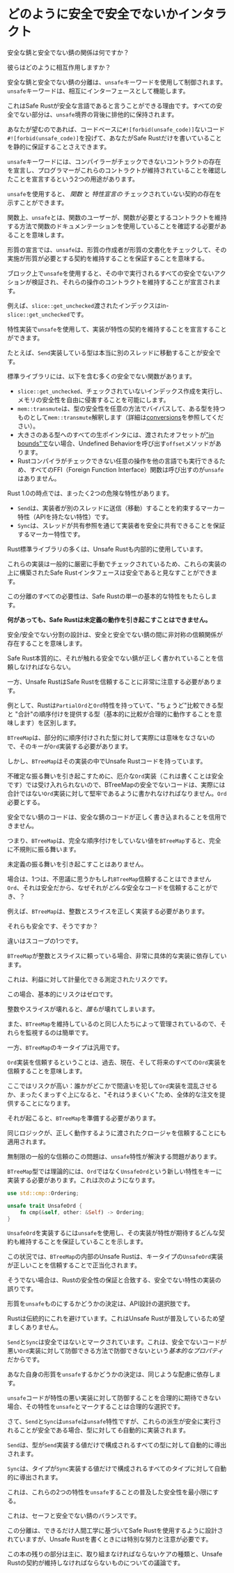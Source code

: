 # <!--How Safe and Unsafe Interact--> どのように安全で安全でないかインタラクト

<!--What's the relationship between Safe Rust and Unsafe Rust?-->
安全な錆と安全でない錆の関係は何ですか？
<!--How do they interact?-->
彼らはどのように相互作用しますか？

<!--The separation between Safe Rust and Unsafe Rust is controlled with the `unsafe` keyword, which acts as an interface from one to the other.-->
安全な錆と安全でない錆の分離は、`unsafe`キーワードを使用して制御されます。`unsafe`キーワードは、相互にインターフェースとして機能します。
<!--This is why we can say Safe Rust is a safe language: all the unsafe parts are kept exclusively behind the `unsafe` boundary.-->
これはSafe Rustが安全な言語であると言うことができる理由です。すべての安全でない部分は、`unsafe`境界の背後に排他的に保持されます。
<!--If you wish, you can even toss `#![forbid(unsafe_code)]` into your code base to statically guarantee that you're only writing Safe Rust.-->
あなたが望むのであれば、コードベースに`#![forbid(unsafe_code)]`ないコード`#![forbid(unsafe_code)]`を投げて、あなたがSafe Rustだけを書いていることを静的に保証することさえできます。

<!--The `unsafe` keyword has two uses: to declare the existence of contracts the compiler can't check, and to declare that a programmer has checked that these contracts have been upheld.-->
`unsafe`キーワードには、コンパイラーがチェックできないコントラクトの存在を宣言し、プログラマーがこれらのコントラクトが維持されていることを確認したことを宣言するという2つの用途があります。

<!--You can use `unsafe` to indicate the existence of unchecked contracts on  _functions_  and  _trait declarations_ .-->
`unsafe`を使用すると、 _関数_ と _特性宣言の_ チェックされていない契約の存在を示すことができます。
<!--On functions, `unsafe` means that users of the function must check that function's documentation to ensure they are using it in a way that maintains the contracts the function requires.-->
関数上、`unsafe`とは、関数のユーザーが、関数が必要とするコントラクトを維持する方法で関数のドキュメンテーションを使用していることを確認する必要があることを意味します。
<!--On trait declarations, `unsafe` means that implementors of the trait must check the trait documentation to ensure their implementation maintains the contracts the trait requires.-->
形質の宣言では、`unsafe`は、形質の作成者が形質の文書化をチェックして、その実施が形質が必要とする契約を維持することを保証することを意味する。

<!--You can use `unsafe` on a block to declare that all unsafe actions performed within are verified to uphold the contracts of those operations.-->
ブロック上で`unsafe`を使用すると、その中で実行されるすべての安全でないアクションが検証され、それらの操作のコントラクトを維持することが宣言されます。
<!--For instance, the index passed to `slice::get_unchecked` is in-bounds.-->
例えば、`slice::get_unchecked`渡されたインデックスはin-`slice::get_unchecked`です。

<!--You can use `unsafe` on a trait implementation to declare that the implementation upholds the trait's contract.-->
特性実装で`unsafe`を使用して、実装が特性の契約を維持することを宣言することができます。
<!--For instance, that a type implementing `Send` is really safe to move to another thread.-->
たとえば、`Send`実装している型は本当に別のスレッドに移動することが安全です。

<!--The standard library has a number of unsafe functions, including:-->
標準ライブラリには、以下を含む多くの安全でない関数があります。

* <!--`slice::get_unchecked`, which performs unchecked indexing, allowing memory safety to be freely violated.-->
   `slice::get_unchecked`、チェックされていないインデックス作成を実行し、メモリの安全性を自由に侵害することを可能にします。
* <!--`mem::transmute` reinterprets some value as having a given type, bypassing type safety in arbitrary ways (see [conversions] for details).-->
   `mem::transmute`は、型の安全性を任意の方法でバイパスして、ある型を持つものとして`mem::transmute`解釈します（詳細は[conversions]を参照してください）。
* <!--Every raw pointer to a sized type has an `offset` method that invokes Undefined Behavior if the passed offset is not ["in bounds"][ptr_offset].-->
   大きさのある型へのすべての生ポインタには、渡されたオフセットが["in bounds"で][ptr_offset]ない場合、Undefined Behaviorを呼び出す`offset`メソッドがあります。
* <!--All FFI (Foreign Function Interface) functions are `unsafe` to call because the other language can do arbitrary operations that the Rust compiler can't check.-->
   Rustコンパイラがチェックできない任意の操作を他の言語でも実行できるため、すべてのFFI（Foreign Function Interface）関数は呼び出すのが`unsafe`はありません。

<!--As of Rust 1.0 there are exactly two unsafe traits:-->
Rust 1.0の時点では、まったく2つの危険な特性があります。

* <!--`Send` is a marker trait (a trait with no API) that promises implementors are safe to send (move) to another thread.-->
   `Send`は、実装者が別のスレッドに送信（移動）することを約束するマーカー特性（APIを持たない特性）です。
* <!--`Sync` is a marker trait that promises threads can safely share implementors through a shared reference.-->
   `Sync`は、スレッドが共有参照を通じて実装者を安全に共有できることを保証するマーカー特性です。

<!--Much of the Rust standard library also uses Unsafe Rust internally.-->
Rust標準ライブラリの多くは、Unsafe Rustも内部的に使用しています。
<!--These implementations have generally been rigorously manually checked, so the Safe Rust interfaces built on top of these implementations can be assumed to be safe.-->
これらの実装は一般的に厳密に手動でチェックされているため、これらの実装の上に構築されたSafe Rustインタフェースは安全であると見なすことができます。

<!--The need for all of this separation boils down a single fundamental property of Safe Rust:-->
この分離のすべての必要性は、Safe Rustの単一の基本的な特性をもたらします。

<!--**No matter what, Safe Rust can't cause Undefined Behavior.**-->
**何があっても、Safe Rustは未定義の動作を引き起こすことはできません。**

<!--The design of the safe/unsafe split means that there is an asymmetric trust relationship between Safe and Unsafe Rust.-->
安全/安全でない分割の設計は、安全と安全でない錆の間に非対称の信頼関係が存在することを意味します。
<!--Safe Rust inherently has to trust that any Unsafe Rust it touches has been written correctly.-->
Safe Rust本質的に、それが触れる安全でない錆が正しく書かれていることを信頼しなければならない。
<!--On the other hand, Unsafe Rust has to be very careful about trusting Safe Rust.-->
一方、Unsafe RustはSafe Rustを信頼することに非常に注意する必要があります。

<!--As an example, Rust has the `PartialOrd` and `Ord` traits to differentiate between types which can "just"be compared, and those that provide a "total"ordering (which basically means that comparison behaves reasonably).-->
例として、Rustは`PartialOrd`と`Ord`特性を持っていて、"ちょうど"比較できる型と "合計"の順序付けを提供する型（基本的に比較が合理的に動作することを意味します）を区別します。

<!--`BTreeMap` doesn't really make sense for partially-ordered types, and so it requires that its keys implement `Ord`.-->
`BTreeMap`は、部分的に順序付けされた型に対して実際には意味をなさないので、そのキーが`Ord`実装する必要があります。
<!--However, `BTreeMap` has Unsafe Rust code inside of its implementation.-->
しかし、`BTreeMap`はその実装の中でUnsafe Rustコードを持っています。
<!--Because it would be unacceptable for a sloppy `Ord` implementation (which is Safe to write) to cause Undefined Behavior, the Unsafe code in BTreeMap must be written to be robust against `Ord` implementations which aren't actually total — even though that's the whole point of requiring `Ord`.-->
不確定な振る舞いを引き起こすために、厄介な`Ord`実装（これは書くことは安全です）では受け入れられないので、BTreeMapの安全でないコードは、実際には合計ではない`Ord`実装に対して堅牢であるように書かれなければなりません。`Ord`必要とする。

<!--The Unsafe Rust code just can't trust the Safe Rust code to be written correctly.-->
安全でない錆のコードは、安全な錆のコードが正しく書き込まれることを信用できません。
<!--That said, `BTreeMap` will still behave completely erratically if you feed in values that don't have a total ordering.-->
つまり、`BTreeMap`は、完全な順序付けをしていない値を`BTreeMap`すると、完全に不規則に振る舞います。
<!--It just won't ever cause Undefined Behavior.-->
未定義の振る舞いを引き起こすことはありません。

<!--One may wonder, if `BTreeMap` cannot trust `Ord` because it's Safe, why can it trust *any* Safe code?-->
場合は、1つは、不思議に思うかもしれ`BTreeMap`信頼することはできません`Ord`、それは安全だから、なぜそれが*どんな*安全なコードを信頼することができ、？
<!--For instance `BTreeMap` relies on integers and slices to be implemented correctly.-->
例えば、`BTreeMap`は、整数とスライスを正しく実装する必要があります。
<!--Those are safe too, right?-->
それらも安全です、そうですか？

<!--The difference is one of scope.-->
違いはスコープの1つです。
<!--When `BTreeMap` relies on integers and slices, it's relying on one very specific implementation.-->
`BTreeMap`が整数とスライスに頼っている場合、非常に具体的な実装に依存しています。
<!--This is a measured risk that can be weighed against the benefit.-->
これは、利益に対して計量化できる測定されたリスクです。
<!--In this case there's basically zero risk;-->
この場合、基本的にリスクはゼロです。
<!--if integers and slices are broken, *everyone* is broken.-->
整数やスライスが壊れると、*誰も*が壊れてしまいます。
<!--Also, they're maintained by the same people who maintain `BTreeMap`, so it's easy to keep tabs on them.-->
また、`BTreeMap`を維持しているのと同じ人たちによって管理されているので、それらを監視するのは簡単です。

<!--On the other hand, `BTreeMap` 's key type is generic.-->
一方、`BTreeMap`のキータイプは汎用です。
<!--Trusting its `Ord` implementation means trusting every `Ord` implementation in the past, present, and future.-->
`Ord`実装を信頼するということは、過去、現在、そして将来のすべての`Ord`実装を信頼することを意味します。
<!--Here the risk is high: someone somewhere is going to make a mistake and mess up their `Ord` implementation, or even just straight up lie about providing a total ordering because "it seems to work".-->
ここではリスクが高い：誰かがどこかで間違いを犯して`Ord`実装を混乱させるか、まったくまっすぐ上になると、"それはうまくいく"ため、全体的な注文を提供することになります。
<!--When that happens, `BTreeMap` needs to be prepared.-->
それが起こると、`BTreeMap`を準備する必要があります。

<!--The same logic applies to trusting a closure that's passed to you to behave correctly.-->
同じロジックが、正しく動作するように渡されたクロージャを信頼することにも適用されます。

<!--This problem of unbounded generic trust is the problem that `unsafe` traits exist to resolve.-->
無制限の一般的な信頼のこの問題は、`unsafe`特性が解決する問題があります。
<!--The `BTreeMap` type could theoretically require that keys implement a new trait called `UnsafeOrd`, rather than `Ord`, that might look like this:-->
`BTreeMap`型では理論的には、`Ord`ではなく`UnsafeOrd`という新しい特性をキーに実装する必要があります。これは次のようになります。

```rust
use std::cmp::Ordering;

unsafe trait UnsafeOrd {
    fn cmp(&self, other: &Self) -> Ordering;
}
```

<!--Then, a type would use `unsafe` to implement `UnsafeOrd`, indicating that they've ensured their implementation maintains whatever contracts the trait expects.-->
`UnsafeOrd`を実装するには`unsafe`を使用し、その実装が特性が期待するどんな契約も維持することを保証していることを示します。
<!--In this situation, the Unsafe Rust in the internals of `BTreeMap` would be justified in trusting that the key type's `UnsafeOrd` implementation is correct.-->
この状況では、`BTreeMap`の内部のUnsafe Rustは、キータイプの`UnsafeOrd`実装が正しいことを信頼することで正当化されます。
<!--If it isn't, it's the fault of the unsafe trait implementation, which is consistent with Rust's safety guarantees.-->
そうでない場合は、Rustの安全性の保証と合致する、安全でない特性の実装の誤りです。

<!--The decision of whether to mark a trait `unsafe` is an API design choice.-->
形質を`unsafe`ものにするかどうかの決定は、API設計の選択肢です。
<!--Rust has traditionally avoided doing this because it makes Unsafe Rust pervasive, which isn't desirable.-->
Rustは伝統的にこれを避けています。これはUnsafe Rustが普及しているため望ましくありません。
<!--`Send` and `Sync` are marked unsafe because thread safety is a *fundamental property* that unsafe code can't possibly hope to defend against in the way it could defend against a bad `Ord` implementation.-->
`Send`と`Sync`は安全ではないとマークされています。これは、安全でないコードが悪い`Ord`実装に対して防御できる方法で防御できないという*基本的なプロパティ*だからです。
<!--The decision of whether to mark your own traits `unsafe` depends on the same sort of consideration.-->
あなた自身の形質を`unsafe`するかどうかの決定は、同じような配慮に依存します。
<!--If `unsafe` code can't reasonably expect to defend against a bad implementation of the trait, then marking the trait `unsafe` is a reasonable choice.-->
`unsafe`コードが特性の悪い実装に対して防御することを合理的に期待できない場合、その特性を`unsafe`とマークすることは合理的な選択です。

<!--As an aside, while `Send` and `Sync` are `unsafe` traits, they are *also* automatically implemented for types when such derivations are provably safe to do.-->
さて、`Send`と`Sync`は`unsafe`は`unsafe`特性ですが、これらの派生が安全に実行されることが安全である場合、型に対して*も*自動的に実装されます。
<!--`Send` is automatically derived for all types composed only of values whose types also implement `Send`.-->
`Send`は、型が`Send`実装する値だけで構成されるすべての型に対して自動的に導出されます。
<!--`Sync` is automatically derived for all types composed only of values whose types also implement `Sync`.-->
`Sync`は、タイプが`Sync`実装する値だけで構成されるすべてのタイプに対して自動的に導出されます。
<!--This minimizes the pervasive unsafety of making these two traits `unsafe`.-->
これは、これらの2つの特性を`unsafe`することの普及した安全性を最小限にする。

<!--This is the balance between Safe and Unsafe Rust.-->
これは、セーフと安全でない錆のバランスです。
<!--The separation is designed to make using Safe Rust as ergonomic as possible, but requires extra effort and care when writing Unsafe Rust.-->
この分離は、できるだけ人間工学に基づいてSafe Rustを使用するように設計されていますが、Unsafe Rustを書くときには特別な努力と注意が必要です。
<!--The rest of this book is largely a discussion of the sort of care that must be taken, and what contracts Unsafe Rust must uphold.-->
この本の残りの部分は主に、取り組まなければならないケアの種類と、Unsafe Rustの契約が維持しなければならないものについての議論です。

<!--[conversions]: conversions.html
 [ptr_offset]: ../std/primitive.pointer.html#method.offset
-->
[conversions]: conversions.html
 [ptr_offset]: ../std/primitive.pointer.html#method.offset


